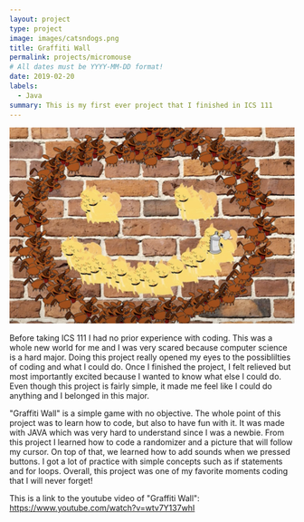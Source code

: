 ```yaml
---
layout: project
type: project
image: images/catsndogs.png
title: Graffiti Wall
permalink: projects/micromouse
# All dates must be YYYY-MM-DD format!
date: 2019-02-20
labels:
  - Java
summary: This is my first ever project that I finished in ICS 111
---
```


<div class="ui small rounded images">
  <img class="ui image" src="../images/catsndogs.png">
</div>

Before taking ICS 111 I had no prior experience with coding. This was a whole new world for me and I was very scared because computer science is a hard major. Doing this project really opened my eyes to the possiblilties of coding and what I could do. Once I finished the project, I felt relieved but most importantly excited because I wanted to know what else I could do. Even though this project is fairly simple, it made me feel like I could do anything and I belonged in this major.

"Graffiti Wall" is a simple game with no objective. The whole point of this project was to learn how to code, but also to have fun with it. It was made with JAVA which was very hard to understand since I was a newbie. From this project I learned how to code a randomizer and a picture that will follow my cursor. On top of that, we learned how to add sounds when we pressed buttons. I got a lot of practice with simple concepts such as if statements and for loops. Overall, this project was one of my favorite moments coding that I will never forget!

This is a link to the youtube video of "Graffiti Wall": https://www.youtube.com/watch?v=wtv7Y137whI





